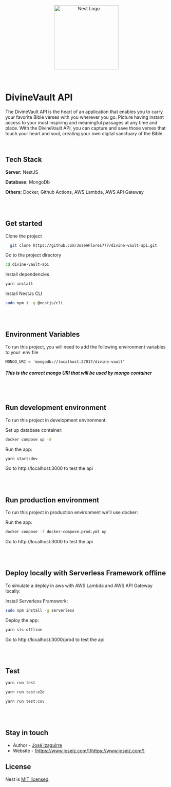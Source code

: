 
<p align="center">
  <a href="http://nestjs.com/" target="blank"><img src="https://nestjs.com/img/logo-small.svg" width="200" alt="Nest Logo" /></a>
</p>

<br>

# DivineVault API

The DivineVault API is the heart of an application that enables you to carry your favorite Bible verses with you wherever you go. Picture having instant access to your most inspiring and meaningful passages at any time and place. With the DivineVault API, you can capture and save those verses that touch your heart and soul, creating your own digital sanctuary of the Bible.

<br>

## Tech Stack

**Server:** NestJS

**Database:** MongoDb

**Others:** Docker, Github Actions, AWS Lambda, AWS API Gateway

<br><br>

## Get started

Clone the project

```bash
  git clone https://github.com/JoseAFlores777/divine-vault-api.git
```

Go to the project directory

```bash
cd divine-vault-api
```

Install dependencies

```bash
yarn install
```

Install NestJs CLI

```bash
sudo npm i -g @nestjs/cli
```

<br><br>


## Environment Variables

To run this project, you will need to add the following environment variables to your .env file

`MONGO_URI = 'mongodb://localhost:27017/divine-vault'` 
##### This is the correct mongo URI that will be used by mongo container

<br><br>

## Run development environment

To run this project in development environment:

Set up database container:

```bash
docker compose up -d
```

Run the app:

```bash
yarn start:dev
```

Go to http://localhost:3000 to test the api

<br><br>

## Run production environment

To run this project in production environment we'll use docker:


Run the app:

```bash
docker compose -f docker-compose.prod.yml up
```

Go to http://localhost:3000 to test the api

<br><br>

## Deploy locally with Serverless Framework offline

To simulate a deploy in aws with AWS Lambda and AWS API Gateway locally:

Install Serverless Framework:

```bash
sudo npm install -g serverless
```

Deploy the app:

```bash
yarn sls-offline
```

Go to http://localhost:3000/prod to test the api

<br><br>

## Test

```bash
yarn run test

yarn run test:e2e

yarn run test:cov
```

<br><br>

## Stay in touch

- Author - [José Izaguirre](https://github.com/JoseAFlores777)
- Website - [https://www.joseiz.com/](https://www.joseiz.com/)

## License

Nest is [MIT licensed](LICENSE).
